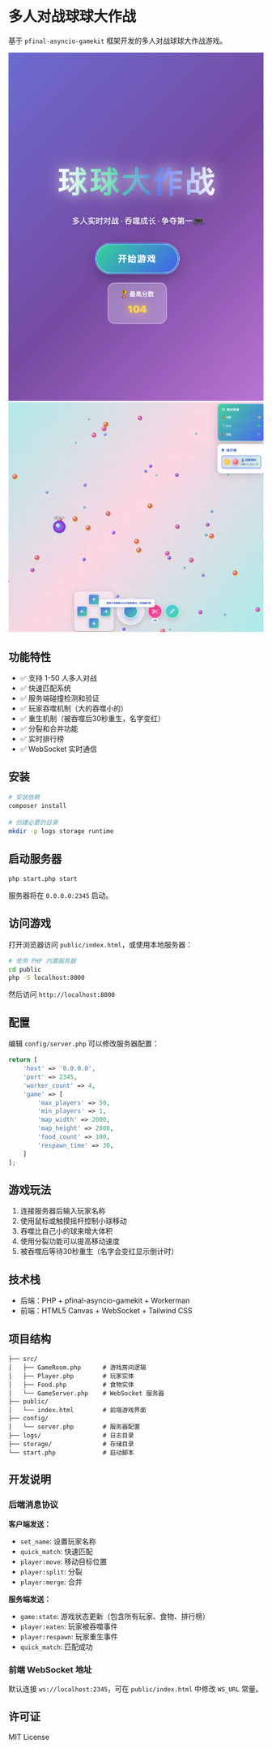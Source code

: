 # 多人对战球球大作战

基于 `pfinal-asyncio-gamekit` 框架开发的多人对战球球大作战游戏。

![](https://raw.githubusercontent.com/pfinal-nc/iGallery/master/blog/202510311610506.png)
![](https://raw.githubusercontent.com/pfinal-nc/iGallery/master/blog/202510311610932.png)


## 功能特性

- ✅ 支持 1-50 人多人对战
- ✅ 快速匹配系统
- ✅ 服务端碰撞检测和验证
- ✅ 玩家吞噬机制（大的吞噬小的）
- ✅ 重生机制（被吞噬后30秒重生，名字变红）
- ✅ 分裂和合并功能
- ✅ 实时排行榜
- ✅ WebSocket 实时通信

## 安装

```bash
# 安装依赖
composer install

# 创建必要的目录
mkdir -p logs storage runtime
```

## 启动服务器

```bash
php start.php start
```

服务器将在 `0.0.0.0:2345` 启动。

## 访问游戏

打开浏览器访问 `public/index.html`，或使用本地服务器：

```bash
# 使用 PHP 内置服务器
cd public
php -S localhost:8000
```

然后访问 `http://localhost:8000`

## 配置

编辑 `config/server.php` 可以修改服务器配置：

```php
return [
    'host' => '0.0.0.0',
    'port' => 2345,
    'worker_count' => 4,
    'game' => [
        'max_players' => 50,
        'min_players' => 1,
        'map_width' => 2000,
        'map_height' => 2000,
        'food_count' => 100,
        'respawn_time' => 30,
    ]
];
```

## 游戏玩法

1. 连接服务器后输入玩家名称
2. 使用鼠标或触摸摇杆控制小球移动
3. 吞噬比自己小的球来增大体积
4. 使用分裂功能可以提高移动速度
5. 被吞噬后等待30秒重生（名字会变红显示倒计时）

## 技术栈

- 后端：PHP + pfinal-asyncio-gamekit + Workerman
- 前端：HTML5 Canvas + WebSocket + Tailwind CSS

## 项目结构

```
├── src/
│   ├── GameRoom.php      # 游戏房间逻辑
│   ├── Player.php        # 玩家实体
│   ├── Food.php          # 食物实体
│   └── GameServer.php    # WebSocket 服务器
├── public/
│   └── index.html        # 前端游戏界面
├── config/
│   └── server.php        # 服务器配置
├── logs/                 # 日志目录
├── storage/              # 存储目录
└── start.php             # 启动脚本
```

## 开发说明

### 后端消息协议

**客户端发送：**
- `set_name`: 设置玩家名称
- `quick_match`: 快速匹配
- `player:move`: 移动目标位置
- `player:split`: 分裂
- `player:merge`: 合并

**服务端发送：**
- `game:state`: 游戏状态更新（包含所有玩家、食物、排行榜）
- `player:eaten`: 玩家被吞噬事件
- `player:respawn`: 玩家重生事件
- `quick_match`: 匹配成功

### 前端 WebSocket 地址

默认连接 `ws://localhost:2345`，可在 `public/index.html` 中修改 `WS_URL` 常量。

## 许可证

MIT License

